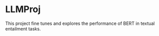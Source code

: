 # LLMProj

This project fine tunes and explores the performance of BERT in textual entailment tasks.
